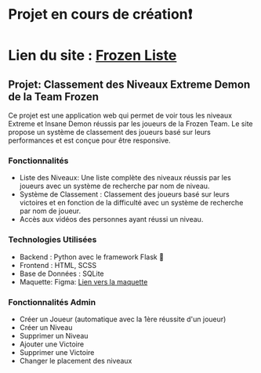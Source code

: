 # Projet en cours de création❗

# Lien du site : [Frozen Liste](https://lafrozenliste.eu.pythonanywhere.com)

## Projet: Classement des Niveaux Extreme Demon de la Team Frozen

Ce projet est une application web qui permet de voir tous les niveaux Extreme et Insane Demon réussis par les joueurs de la Frozen Team. Le site propose un système de classement des joueurs basé sur leurs performances et est conçue pour être responsive.

### Fonctionnalités

- Liste des Niveaux: Une liste complète des niveaux réussis par les joueurs avec un système de recherche par nom de niveau.
- Système de Classement : Classement des joueurs basé sur leurs victoires et en fonction de la difficulté avec un système de recherche par nom de joueur.
- Accès aux vidéos des personnes ayant réussi un niveau.

### Technologies Utilisées

- Backend : Python avec le framework Flask 🐍
- Frontend : HTML, SCSS
- Base de Données : SQLite
- Maquette: Figma: [Lien vers la maquette](https://www.figma.com/design/cseyRjhPMFU0BGbJ8WOYV8/Projet-perso?node-id=0-1&t=gBsQClwTqmNX6tgH-1)

### Fonctionnalités Admin

- Créer un Joueur (automatique avec la 1ère réussite d'un joueur)
- Créer un Niveau
- Supprimer un Niveau
- Ajouter une Victoire
- Supprimer une Victoire
- Changer le placement des niveaux
